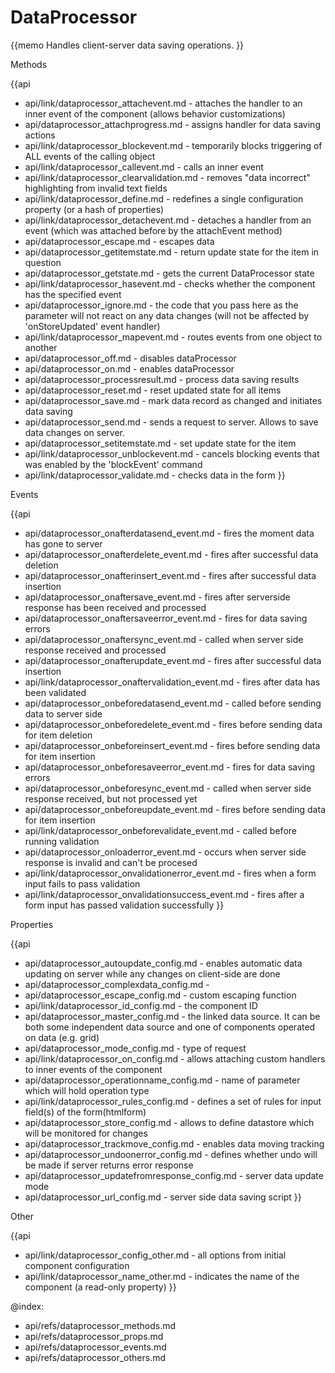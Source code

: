 DataProcessor 
=============

{{memo Handles client-server data saving operations. }}





<div class='h2'>Methods</div>

{{api
- api/link/dataprocessor_attachevent.md - attaches the handler to an inner event of the component (allows behavior customizations)
- api/dataprocessor_attachprogress.md - assigns handler for data saving actions
- api/link/dataprocessor_blockevent.md - temporarily blocks triggering of ALL events of the calling object
- api/link/dataprocessor_callevent.md - calls an inner event
- api/link/dataprocessor_clearvalidation.md - removes "data incorrect" highlighting from invalid text fields
- api/link/dataprocessor_define.md - redefines a single configuration property (or a hash of properties)
- api/link/dataprocessor_detachevent.md - detaches a handler from an event (which was attached before by the attachEvent method)
- api/dataprocessor_escape.md - escapes data
- api/dataprocessor_getitemstate.md - return update state for the item in question
- api/dataprocessor_getstate.md - gets the current DataProcessor state
- api/link/dataprocessor_hasevent.md - checks whether the component has the specified event
- api/dataprocessor_ignore.md - the code that you pass here as the parameter will not react on any data changes (will not be affected by 'onStoreUpdated' event handler)
- api/link/dataprocessor_mapevent.md - routes events from one object to another
- api/dataprocessor_off.md - disables dataProcessor
- api/dataprocessor_on.md - enables dataProcessor
- api/dataprocessor_processresult.md - process data saving results
- api/dataprocessor_reset.md - reset updated state for all items
- api/dataprocessor_save.md - mark data record as changed and initiates data saving
- api/dataprocessor_send.md - sends a request to server. Allows to save data changes on server.
- api/dataprocessor_setitemstate.md - set update state for the item
- api/link/dataprocessor_unblockevent.md - cancels blocking events that was enabled by the 'blockEvent' command
- api/link/dataprocessor_validate.md - checks data in the form
}}


<div class='h2'>Events</div>


{{api
- api/dataprocessor_onafterdatasend_event.md - fires the moment data has gone to server
- api/dataprocessor_onafterdelete_event.md - fires after successful data deletion
- api/dataprocessor_onafterinsert_event.md - fires after successful data insertion
- api/dataprocessor_onaftersave_event.md - fires after serverside response has been received and processed
- api/dataprocessor_onaftersaveerror_event.md - fires for data saving errors
- api/dataprocessor_onaftersync_event.md - called when server side response received and processed
- api/dataprocessor_onafterupdate_event.md - fires after successful data insertion
- api/link/dataprocessor_onaftervalidation_event.md - fires after data has been validated
- api/dataprocessor_onbeforedatasend_event.md - called before sending data to server side
- api/dataprocessor_onbeforedelete_event.md - fires before sending data for item deletion
- api/dataprocessor_onbeforeinsert_event.md - fires before sending data for item insertion
- api/dataprocessor_onbeforesaveerror_event.md - fires for data saving errors
- api/dataprocessor_onbeforesync_event.md - called when server side response received, but not processed yet
- api/dataprocessor_onbeforeupdate_event.md - fires before sending data for item insertion
- api/link/dataprocessor_onbeforevalidate_event.md - called before running validation
- api/dataprocessor_onloaderror_event.md - occurs when server side response is invalid and can't be procesed
- api/link/dataprocessor_onvalidationerror_event.md - fires when a form input fails to pass validation
- api/link/dataprocessor_onvalidationsuccess_event.md - fires after a form input has passed validation successfully
}}


<div class='h2'>Properties</div>

{{api
- api/dataprocessor_autoupdate_config.md - enables automatic data updating on server while any changes on client-side are done
- api/dataprocessor_complexdata_config.md - 
- api/dataprocessor_escape_config.md - custom escaping function
- api/link/dataprocessor_id_config.md - the component ID
- api/dataprocessor_master_config.md - the linked data source. It can be both some independent data source and one of components operated on data (e.g. grid)
- api/dataprocessor_mode_config.md - type of request
- api/link/dataprocessor_on_config.md - allows attaching custom handlers to inner events of the component
- api/dataprocessor_operationname_config.md - name of parameter which will hold operation type
- api/link/dataprocessor_rules_config.md - defines a set of rules for input field(s) of the form(htmlform)
- api/dataprocessor_store_config.md - allows to define datastore which will be monitored for changes
- api/dataprocessor_trackmove_config.md - enables data moving tracking
- api/dataprocessor_undoonerror_config.md - defines whether undo will be made if server returns error response
- api/dataprocessor_updatefromresponse_config.md - server data update mode
- api/dataprocessor_url_config.md - server side data saving script
}}





<div class='h2'>Other</div>


{{api
- api/link/dataprocessor_config_other.md - all options from initial component configuration
- api/link/dataprocessor_name_other.md - indicates the name of the component (a read-only property)
}}


@index:
- api/refs/dataprocessor_methods.md
- api/refs/dataprocessor_props.md
- api/refs/dataprocessor_events.md
- api/refs/dataprocessor_others.md

